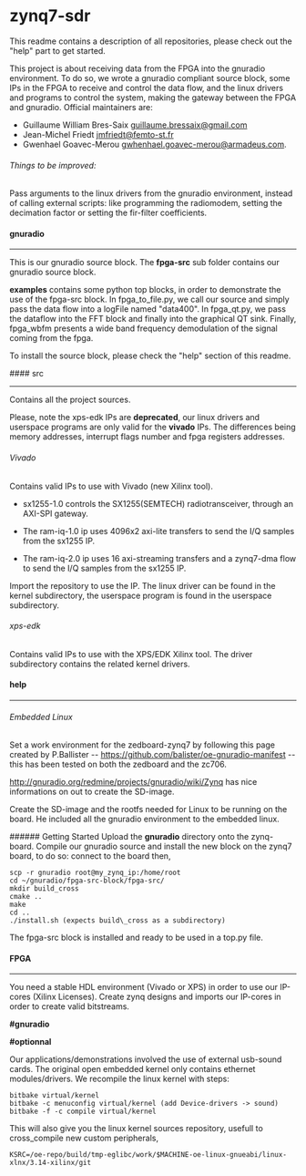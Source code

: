 # zynq7-sdr
This readme contains a description of all repositories, please check out the "help" part to get started. 

This project is about receiving data from the FPGA into the gnuradio environment.
To do so, we wrote a gnuradio compliant source block, some IPs in the FPGA to receive
and control the data flow, and the linux drivers and programs to control the system, making the
gateway between the FPGA and gnuradio. 
Official maintainers are: 

* Guillaume William Bres-Saix <guillaume.bressaix@gmail.com> 
* Jean-Michel Friedt <jmfriedt@femto-st.fr> 
* Gwenhael Goavec-Merou <gwhenhael.goavec-merou@armadeus.com>.

###### Things to be improved:

Pass arguments to the linux drivers from the gnuradio environment, instead of calling
external scripts: like programming the radiomodem, setting the decimation factor or
setting the fir-filter coefficients.

#### gnuradio
- - -
This is our gnuradio source block.
The **fpga-src** sub folder contains our gnuradio source block.

**examples** contains some python top blocks, in order to demonstrate the use of the fpga-src block.
In fpga\_to\_file.py, we call our source and simply pass the data flow into a logFile named "data400". 
In fpga\_qt.py, we pass the dataflow into the FFT block and finally into the graphical QT sink. 
Finally, fpga\_wbfm presents a wide band frequency demodulation of the signal coming from the fpga.


To install the source block, please check the "help" section of this readme.


#### src
- - - 
Contains all the project sources.

Please, note the xps-edk IPs are **deprecated**, our linux drivers and userspace programs
are only valid for the **vivado** IPs. The differences being memory addresses, interrupt
flags number and fpga registers addresses.

###### Vivado
Contains valid IPs to use with Vivado (new Xilinx tool).
    
  * sx1255-1.0 controls the SX1255(SEMTECH) radiotransceiver, through an AXI-SPI gateway.
  
  * The ram-iq-1.0 ip uses 4096x2 axi-lite transfers to send the I/Q samples from the sx1255 IP.
  
  * The ram-iq-2.0 ip uses 16 axi-streaming transfers and a zynq7-dma flow to send the 
  I/Q samples from the sx1255 IP.
  
  Import the repository to use the IP. The linux driver can be found in the kernel subdirectory, the
  userspace program is found in the userspace subdirectory.

###### xps-edk
Contains valid IPs to use with the XPS/EDK Xilinx tool. The driver subdirectory contains
the related kernel drivers.

#### help
- - -
###### Embedded Linux

Set a work environment for the zedboard-zynq7 by following this page created by P.Ballister --
https://github.com/balister/oe-gnuradio-manifest -- this has been tested on both the zedboard and the zc706.

http://gnuradio.org/redmine/projects/gnuradio/wiki/Zynq has nice informations on out to create the SD-image.


Create the SD-image and the rootfs needed for Linux to be running on the board. He included all the
gnuradio environment to the embedded linux.

###### Getting Started
Upload the **gnuradio** directory onto the zynq-board.
Compile our gnuradio source and install the new block on the zynq7 board, to do so: connect to the board then,

```shell 
scp -r gnuradio root@my_zynq_ip:/home/root
cd ~/gnuradio/fpga-src-block/fpga-src/
mkdir build_cross
cmake .. 
make 
cd .. 
./install.sh (expects build\_cross as a subdirectory)
```
The fpga-src block is installed and ready to be used in a top.py file.


#### FPGA
- - -

You need a stable HDL environment (Vivado or XPS) in order to use our IP-cores (Xilinx Licenses).
Create zynq designs and imports our IP-cores in order to create valid bitstreams.

**#gnuradio**

**#optionnal**

Our applications/demonstrations involved the use of external usb-sound cards.
The original open embedded kernel only contains ethernet modules/drivers.
We recompile the linux kernel with steps:
```shell
bitbake virtual/kernel
bitbake -c menuconfig virtual/kernel (add Device-drivers -> sound)
bitbake -f -c compile virtual/kernel
```
This will also give you the linux kernel sources repository, usefull to cross\_compile new custom peripherals,

```shell
KSRC=/oe-repo/build/tmp-eglibc/work/$MACHINE-oe-linux-gnueabi/linux-xlnx/3.14-xilinx/git
```

